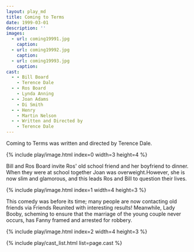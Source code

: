 ```yaml
---
layout: play_md
title: Coming to Terms
date: 1999-03-01
description: ''
images:
  - url: coming19991.jpg
    caption: 
  - url: coming19992.jpg
    caption: 
  - url: coming19993.jpg
    caption: 
cast:
  - - Bill Board      
    - Terence Dale
  - - Ros Board      
    - Lynda Anning
  - - Joan Adams     
    - Di Smith
  - - Henry      
    - Martin Nelson
  - - Written and Directed by 
    - Terence Dale
---
```


Coming to Terms was written and directed by Terence Dale.

{% include play/image.html index=0 width=3 height=4 %}

Bill and Ros Board invite Ros' old school friend and her boyfriend to dinner. When they were at school together Joan was overweight.However, she is now slim and glamorous, and this leads Ros and Bill to question their lives.

{% include play/image.html index=1 width=4 height=3 %}

This comedy was before its time; many people are now contacting old friends via Friends Reunited with interesting results! Meanwhile, Lady Booby, scheming to ensure that the marriage of the young couple never occurs, has Fanny framed and arrested for robbery.

{% include play/image.html index=2 width=4 height=3 %}

{% include play/cast_list.html list=page.cast %}
